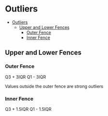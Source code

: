 # Outliers

<!--ts-->
   * [Outliers](#outliers)
      * [Upper and Lower Fences](#upper-and-lower-fences)
         * [Outer Fence](#outer-fence)
         * [Inner Fence](#inner-fence)

<!-- Added by: gil_diy, at: Tue 28 Dec 2021 11:39:46 IST -->

<!--te-->

## Upper and Lower Fences

### Outer Fence

Q3 + 3IQR
Q1 - 3IQR

Values outside the outer fence are strong outliers

### Inner Fence

Q3 + 1.5IQR
Q1 - 1.5IQR